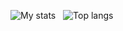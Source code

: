 ![My stats](https://github-readme-stats.vercel.app/api?username=phucngo2&show_icons=true&count_private=true&theme=tokyonight&rank_icon=github)&nbsp;&nbsp;
![Top langs](https://github-readme-stats.vercel.app/api/top-langs/?username=phucngo2&layout=compact&theme=tokyonight)

<!--
**phucngo2/phucngo2** is a ✨ _special_ ✨ repository because its `README.md` (this file) appears on your GitHub profile.

Here are some ideas to get you started:

- 🔭 I’m currently working on ...
- 🌱 I’m currently learning ...
- 👯 I’m looking to collaborate on ...
- 🤔 I’m looking for help with ...
- 💬 Ask me about ...
- 📫 How to reach me: ...
- 😄 Pronouns: ...
- ⚡ Fun fact: ...
-->
